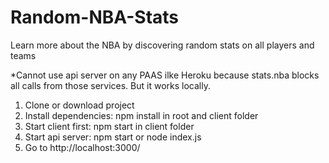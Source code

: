 # Random-NBA-Stats
Learn more about the NBA by discovering random stats on all players and teams

*Cannot use api server on any PAAS ilke Heroku because stats.nba blocks all calls from those services. But it works locally.

1. Clone or download project
2. Install dependencies: npm install in root and client folder
3. Start client first: npm start in client folder
4. Start api server: npm start or node index.js
5. Go to http://localhost:3000/


